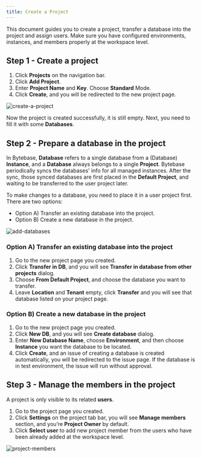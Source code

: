 ```yaml
---
title: Create a Project
---
```


This document guides you to create a project, transfer a database into the project and assign users. Make sure you have configured environments, instances, and members properly at the workspace level.

## Step 1 - Create a project

1. Click **Projects** on the navigation bar.
2. Click **Add Project**.
3. Enter **Project Name** and **Key**. Choose **Standard** Mode.
4. Click **Create**, and you will be redirected to the new project page.

![create-a-project](/docs/get-started/work-with-a-project/create-a-project/create-a-project.webp)

Now the project is created successfully, it is still empty. Next, you need to fill it with some **Databases**.

## Step 2 - Prepare a database in the project

In Bytebase, **Database** refers to a single database from a (Database) **Instance**, and a **Database** always belongs to a single **Project**. Bytebase periodically syncs the databases' info for all managed instances. After the sync, those synced databases are first placed in the **Default Project**, and waiting to be transferred to the user project later.

To make changes to a database, you need to place it in a user project first. There are two options:

- Option A) Transfer an existing database into the project.
- Option B) Create a new database in the project.

![add-databases](/docs/get-started/work-with-a-project/create-a-project/add-databases.webp)

### Option A) Transfer an existing database into the project

1. Go to the new project page you created.
2. Click **Transfer in DB**, and you will see **Transfer in database from other projects** dialog.
3. Choose **From Default Project**, and choose the database you want to transfer.
4. Leave **Location** and **Tenant** empty, click **Transfer** and you will see that database listed on your project page.

### Option B) Create a new database in the project

1. Go to the new project page you created.
2. Click **New DB**, and you will see **Create database** dialog.
3. Enter **New Database Name**, choose **Environment**, and then choose **Instance** you want the database to be located.
4. Click **Create**, and an issue of creating a database is created automatically, you will be redirected to the issue page. If the database is in test environment, the issue will run without approval.

## Step 3 - Manage the members in the project

A project is only visible to its related **users**.

1. Go to the project page you created.
2. Click **Settings** on the project tab bar, you will see **Manage members** section, and you’re **Project Owner** by default.
3. Click **Select user** to add new project member from the users who have been already added at the workspace level.

![project-members](/docs/get-started/work-with-a-project/create-a-project/project-members.webp)
